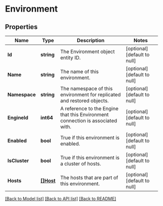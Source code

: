 # Environment

## Properties
Name | Type | Description | Notes
------------ | ------------- | ------------- | -------------
**Id** | **string** | The Environment object entity ID. | [optional] [default to null]
**Name** | **string** | The name of this environment. | [optional] [default to null]
**Namespace** | **string** | The namespace of this environment for replicated and restored objects. | [optional] [default to null]
**EngineId** | **int64** | A reference to the Engine that this Environment connection is associated with. | [optional] [default to null]
**Enabled** | **bool** | True if this environment is enabled. | [optional] [default to null]
**IsCluster** | **bool** | True if this environment is a cluster of hosts. | [optional] [default to null]
**Hosts** | [**[]Host**](Host.md) | The hosts that are part of this environment. | [optional] [default to null]

[[Back to Model list]](../README.md#documentation-for-models) [[Back to API list]](../README.md#documentation-for-api-endpoints) [[Back to README]](../README.md)

